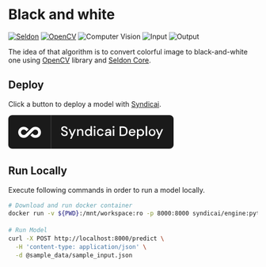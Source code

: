# Black and white
[![Seldon](https://img.shields.io/badge/Engine-Seldon-F7B955)](https://www.seldon.io/)
[![OpenCV](https://img.shields.io/badge/Framework-OpenCV-79FFE1)](https://opencv.org/)
![Computer Vision](https://img.shields.io/badge/Type-Computer%20Vision-79FFE1)
![Input](https://img.shields.io/badge/Input-JSON%20(base64)-79FFE1)
![Output](https://img.shields.io/badge/Output-JSON%20(base64)-79FFE1)

The idea of that algorithm is to convert colorful image to black-and-white one using [OpenCV](https://opencv.org/) library and [Seldon Core](https://seldon.io).


## Deploy 
Click a button to deploy a model with [Syndicai](https://syndicai.co).

[![Syndicai-Deploy](https://raw.githubusercontent.com/syndicai/brand/main/button/deploy.svg)](https://app.syndicai.co/newModel?repository=https://github.com/syndicai/models/opencv/black_and_white)




## Run Locally
Execute following commands in order to run a model locally.
```bash
# Download and run docker container
docker run -v ${PWD}:/mnt/workspace:ro -p 8000:8000 syndicai/engine:python3.7 local

# Run Model
curl -X POST http://localhost:8000/predict \
  -H 'content-type: application/json' \
  -d @sample_data/sample_input.json
```
